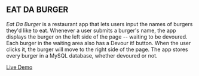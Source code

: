 ## EAT DA BURGER
*Eat Da Burger* is a restaurant app that lets users input the names of burgers they'd like to eat. Whenever a user submits a burger's name, the app displays the burger on the left side of the page -- waiting to be devoured. Each burger in the waiting area also has a Devour it! button. When the user clicks it, the burger will move to the right side of the page. The app stores every burger in a MySQL database, whether devoured or not.

[Live Demo](https://stormy-river-22399.herokuapp.com/)